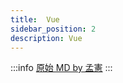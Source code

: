 ```yaml
---
title:  Vue
sidebar_position: 2
description: Vue
---
```


:::info
[原始 MD by 孟憲](https://hackmd.io/@JimmyHsieh-0129/S1459lc_t)
:::

